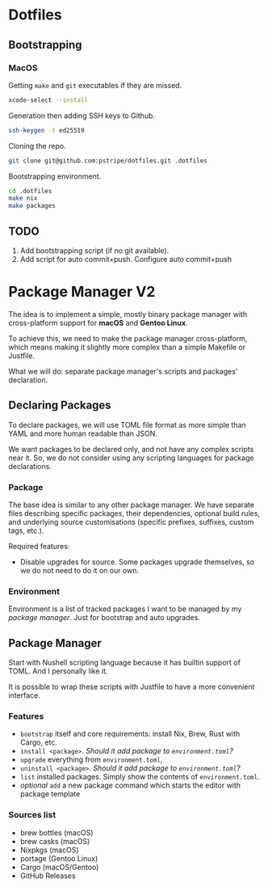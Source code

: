 # Dotfiles

## Bootstrapping
### MacOS
Getting `make` and `git` executables if they are missed.
```sh
xcode-select --install
```

Generation then adding SSH keys to Github.
```sh
ssh-keygen -t ed25519
```

Cloning the repo.
```sh
git clone git@github.com:pstripe/dotfiles.git .dotfiles
```

Bootstrapping environment.
```sh
cd .dotfiles
make nix
make packages
```

## TODO
1. Add bootstrapping script (if no git available).
2. Add script for auto commit+push. Configure auto commit+push

# Package Manager V2
The idea is to implement a simple, mostly binary package manager with cross-platform support for **macOS** and **Gentoo Linux**.

To achieve this, we need to make the package manager cross-platform, which means making it slightly more complex than a simple Makefile or Justfile.

What we will do: separate package manager's scripts and packages' declaration.

## Declaring Packages
To declare packages, we will use TOML file format as more simple than YAML and more human readable than JSON.

We want packages to be declared only, and not have any complex scripts near it. So, we do not consider using any scripting languages for package declarations.

### Package
The base idea is similar to any other package manager. We have separate files describing specific packages, their dependencies, optional build rules, and underlying source customisations (specific prefixes, suffixes, custom tags, etc.).

Required features:
* Disable upgrades for source. Some packages upgrade themselves, so we do not need to do it on our own.

### Environment
Environment is a list of tracked packages I want to be managed by my _package manager_. Just for bootstrap and auto upgrades.

## Package Manager
Start with Nushell scripting language because it has builtin support of TOML. And I personally like it.

It is possible to wrap these scripts with Justfile to have a more convenient interface.

### Features
* `bootstrap` itself and core requirements: install Nix, Brew, Rust with Cargo, etc.
* `install <package>`. _Should it add package to `environment.toml`?_
* `upgrade` everything from `environment.toml`,
* `uninstall <package>`. _Should it add package to `environment.toml`?_
* `list` installed packages. Simply show the contents of `environment.toml`.
* _optional_ `add` a new package command which starts the editor with package template

### Sources list
* brew bottles (macOS)
* brew casks (macOS)
* Nixpkgs (macOS)
* portage (Gentoo Linux)
* Cargo (macOS/Gentoo)
* GitHub Releases

